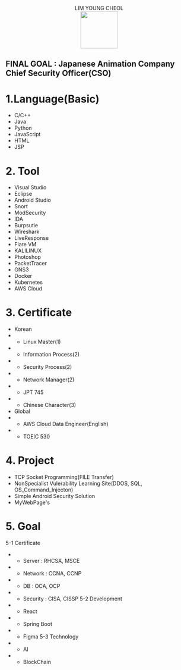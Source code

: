 <center>LIM YOUNG CHEOL</center> 
<center><img src="https://thumb.ac-illust.com/1a/1a2cc631857ee598f6388330fe70a65d_t.jpeg" style="width:100px; height:100px"></center>


__FINAL GOAL : Japanese Animation Company Chief Security Officer(CSO)__
----
# 1.Language(Basic)
- C/C++
- Java
- Python
- JavaScript
- HTML
- JSP
# 2. Tool
- Visual Studio
- Eclipse
- Android Studio
- Snort
- ModSecurity
- IDA
- Burpsutie
- Wireshark
- LiveResponse
- Flare VM
- KALILINUX
- Photoshop
- PacketTracer
- GNS3
- Docker
- Kubernetes
- AWS Cloud
# 3. Certificate
- Korean
- - Linux Master(1)
- - Information Process(2)
- * Security Process(2)
- * Network Manager(2)
- * JPT 745
- * Chinese Character(3)
- Global
- * AWS Cloud Data Engineer(English)
- * TOEIC 530
# 4. Project    
- TCP Socket Programming(FILE Transfer)
- NonSpecialist Vulerability Learning Site(DDOS, SQL, OS_Command_Injecton)
- Simple Android Security Solution
- MyWebPage's
# 5. Goal
5-1 Certificate
- - Server : RHCSA, MSCE
- - Network : CCNA, CCNP
- - DB : OCA, OCP
- - Security : CISA, CISSP
5-2 Development
- - React
- - Spring Boot
- - Figma
5-3 Technology
- - AI
- - BlockChain


